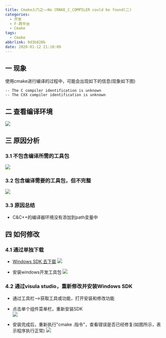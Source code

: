 ```yaml
---
title: Cmake入门之——No CMAKE_C_COMPILER could be found(二)
categories:
  - 开发
  - F-跨平台
  - Cmake
tags:
  - Cmake
abbrlink: 9d3b828b
date: 2020-01-12 21:10:09
---
```

## 一 现象

使用cmake进行编译的过程中，可能会出现如下的信息(现象如下图)

```
-- The C compiler identification is unknown
-- The CXX compiler identification is unknown
```

<!--more-->



## 二 查看编译环境
![][0]
## 三 原因分析

### 3.1 不包含编译所需的工具包

![][1]

### 3.2 包含编译需要的工具包，但不完整

![][2]

### 3.3 原因总结

* C&C++的编译器环境没有添加到path变量中

## 四 如何修改

### 4.1 通过单独下载

* [Windows SDK  去下载][3]
![][4]

* 安装windows开发工具包
![][5]

### 4.2 通过visula studio，重新修改并安装Windows SDK

* 通过工具栏——>获取工具或功能，打开安装和修改功能
* 点击单个组件菜单栏，重新安装SDK  
![][6]

* 安装完成后，重新执行"cmake .指令"，查看错误是否已经修复(如图所示，表示程序执行正常)
![][7]




[0]:https://jsd.onmicrosoft.cn/gh/PGzxc/CDN/blog-image/cmake-cmake-gui-open.png
[1]:https://jsd.onmicrosoft.cn/gh/PGzxc/CDN/blog-image/cmake-c-cpp-unknow.png
[2]:https://jsd.onmicrosoft.cn/gh/PGzxc/CDN/blog-image/cmake-error-no-compiler-found.png
[3]:https://developer.microsoft.com/zh-cn/windows/downloads/sdk-archive
[4]:https://jsd.onmicrosoft.cn/gh/PGzxc/CDN/blog-image/cmake-windows-10-sdk-download.png
[5]:https://jsd.onmicrosoft.cn/gh/PGzxc/CDN/blog-image/cmake-development-kit.png
[6]:https://jsd.onmicrosoft.cn/gh/PGzxc/CDN/blog-image/cmake-visual-studio-install-sdk.png
[7]:https://jsd.onmicrosoft.cn/gh/PGzxc/CDN/blog-image/cmake-c-cpp-done.png